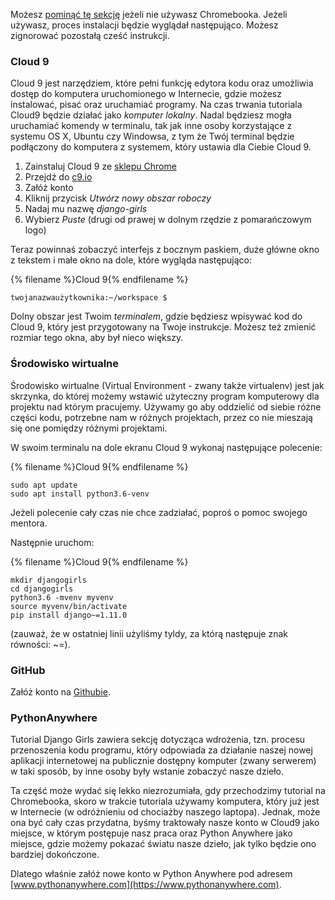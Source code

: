 Możesz [pominąć tę sekcję](http://tutorial.djangogirls.org/en/installation/#install-python) jeżeli nie używasz Chromebooka. Jeżeli używasz, proces instalacji będzie wyglądał następująco. Możesz zignorować pozostałą cześć instrukcji.

### Cloud 9

Cloud 9 jest narzędziem, które pełni funkcję edytora kodu oraz umożliwia dostęp do komputera uruchomionego w Internecie, gdzie możesz instalować, pisać oraz uruchamiać programy. Na czas trwania tutoriala Cloud9 będzie działać jako *komputer lokalny*. Nadal będziesz mogła uruchamiać komendy w terminalu, tak jak inne osoby korzystające z systemu OS X, Ubuntu czy Windowsa, z tym że Twój terminal będzie podłączony do komputera z systemem, który ustawia dla Ciebie Cloud 9.

1. Zainstaluj Cloud 9 ze [ sklepu Chrome](https://chrome.google.com/webstore/detail/cloud9/nbdmccoknlfggadpfkmcpnamfnbkmkcp)
2. Przejdź do [c9.io](https://c9.io)
3. Załóż konto
4. Kliknij przycisk *Utwórz nowy obszar roboczy*
5. Nadaj mu nazwę *django-girls*
6. Wybierz *Puste* (drugi od prawej w dolnym rzędzie z pomarańczowym logo)

Teraz powinnaś zobaczyć interfejs z bocznym paskiem, duże główne okno z tekstem i małe okno na dole, które wygląda następująco:

{% filename %}Cloud 9{% endfilename %}

    twojanazwaużytkownika:~/workspace $
    

Dolny obszar jest Twoim *terminalem*, gdzie będziesz wpisywać kod do Cloud 9, który jest przygotowany na Twoje instrukcje. Możesz też zmienić rozmiar tego okna, aby był nieco większy.

### Środowisko wirtualne

Środowisko wirtualne (Virtual Environment - zwany także virtualenv) jest jak skrzynka, do której możemy wstawić użyteczny program komputerowy dla projektu nad którym pracujemy. Używamy go aby oddzielić od siebie różne części kodu, potrzebne nam w różnych projektach, przez co nie mieszają się one pomiędzy różnymi projektami.

W swoim terminalu na dole ekranu Cloud 9 wykonaj następujące polecenie:

{% filename %}Cloud 9{% endfilename %}

    sudo apt update
    sudo apt install python3.6-venv
    

Jeżeli polecenie cały czas nie chce zadziałać, poproś o pomoc swojego mentora.

Następnie uruchom:

{% filename %}Cloud 9{% endfilename %}

    mkdir djangogirls
    cd djangogirls
    python3.6 -mvenv myvenv
    source myvenv/bin/activate
    pip install django~=1.11.0
    

(zauważ, że w ostatniej linii użyliśmy tyldy, za którą następuje znak równości: ~=).

### GitHub

Załóż konto na [Githubie](https://github.com).

### PythonAnywhere

Tutorial Django Girls zawiera sekcję dotycząca wdrożenia, tzn. procesu przenoszenia kodu programu, który odpowiada za działanie naszej nowej aplikacji internetowej na publicznie dostępny komputer (zwany serwerem) w taki sposób, by inne osoby były wstanie zobaczyć nasze dzieło.

Ta część może wydać się lekko niezrozumiała, gdy przechodzimy tutorial na Chromebooka, skoro w trakcie tutoriala używamy komputera, który już jest w Internecie (w odróżnieniu od chociażby naszego laptopa). Jednak, może ona być cały czas przydatna, byśmy traktowały nasze konto w Cloud9 jako miejsce, w którym postępuje nasz praca oraz Python Anywhere jako miejsce, gdzie możemy pokazać światu nasze dzieło, jak tylko będzie ono bardziej dokończone.

Dlatego właśnie załóż nowe konto w Python Anywhere pod adresem [www.pythonanywhere.com](https://www.pythonanywhere.com).